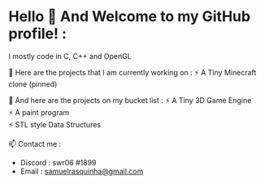 # Hello 👋 And Welcome to my GitHub profile! : 

<!--
**swr06/swr06** is a ✨ _special_ ✨ repository because its `README.md` (this file) appears on your GitHub profile.

Here are some ideas to get you started:

- 🔭 I’m currently working on ...
- 🌱 I’m currently learning ...
- 👯 I’m looking to collaborate on ...
- 🤔 I’m looking for help with ...
- 💬 Ask me about ...
- 📫 How to reach me: ...
- 😄 Pronouns: ...
- ⚡ Fun fact: ...
-->

I mostly code in C, C++ and OpenGL 

🔭 Here are the projects that I am currently working on :
  ⚡ A Tiny Minecraft clone (pinned) <br />

🔭 And here are the projects on my bucket list : 
  ⚡ A Tiny 3D Game Engine <br />
  ⚡ A paint program <br />
  ⚡ STL style Data Structures <br />

📫 Contact me :
- Discord : swr06 #1899
- Email : samuelrasquinha@gmail.com
